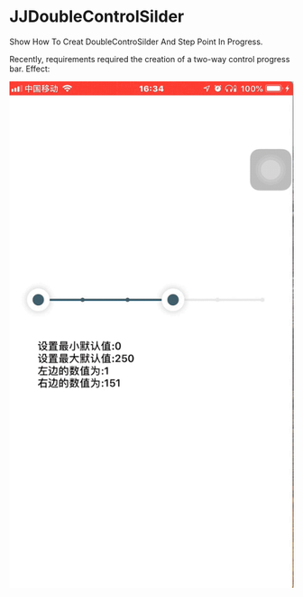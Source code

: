 # JJDoubleControlSilder
Show How To Creat DoubleControSilder And Step Point In Progress.

Recently, requirements required the creation of a two-way control progress bar. Effect:

![image](https://github.com/Cjj016/JJDoubleControlSilder/blob/master/Effect.gif)
